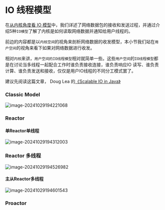 # IO 线程模型

在[从内核角度看 IO 模型](/netty_source_code_parsing/main_task/network_communication_layer/io_model)中，我们详述了网络数据包的接收和发送过程，并通过介绍5种`IO模型`了解了内核是如何读取网络数据并通知给用户线程的。

前边的内容都是以`内核空间`的视角来剖析网络数据的收发模型，本小节我们站在`用户空间`的视角来看下如果对网络数据进行收发。

相对`内核`来讲，`用户空间的IO线程模型`相对就简单一些。这些`用户空间`的`IO线程模型`都是在讨论当多线程一起配合工作时谁负责接收连接，谁负责响应IO 读写、谁负责计算、谁负责发送和接收，仅仅是用户IO线程的不同分工模式罢了。

建议先阅读这篇文章， Doug Lea 的[《Scalable IO in Java》](https://gee.cs.oswego.edu/dl/cpjslides/nio.pdf)

### Classic Model

![image-20241029194221068](https://echo798.oss-cn-shenzhen.aliyuncs.com/img/image-20241029194221068.png?x-oss-process=image/watermark,image_aW1nL3dhdGVyLnBuZw==,g_nw,x_1,y_1)

### Reactor

#### 单Reactor单线程

![image-20241029194312003](https://echo798.oss-cn-shenzhen.aliyuncs.com/img/image-20241029194312003.png?x-oss-process=image/watermark,image_aW1nL3dhdGVyLnBuZw==,g_nw,x_1,y_1)

### Reactor 多线程

![image-20241029194526982](https://echo798.oss-cn-shenzhen.aliyuncs.com/img/image-20241029194526982.png?x-oss-process=image/watermark,image_aW1nL3dhdGVyLnBuZw==,g_nw,x_1,y_1)

#### 主从Reactor多线程

![image-20241029194601543](https://echo798.oss-cn-shenzhen.aliyuncs.com/img/image-20241029194601543.png?x-oss-process=image/watermark,image_aW1nL3dhdGVyLnBuZw==,g_nw,x_1,y_1)

### Proactor

